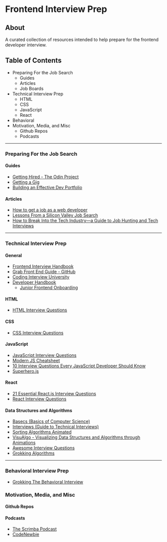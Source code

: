 # Frontend Interview Prep

## About
A curated collection of resources intended to help prepare for the frontend developer interview. 

## Table of Contents
- Preparing For the Job Search
  - Guides
  - Articles
  - Job Boards
- Technical Interview Prep
  - HTML
  - CSS
  - JavaScript
  - React
- Behavioral
- Motivation, Media, and Misc
  - Github Repos 
  - Podcasts 
---
### Preparing For the Job Search
#### Guides
- [Getting Hired - The Odin Project](https://www.theodinproject.com/paths/full-stack-javascript/courses/getting-hired)
- [Getting a Gig](https://github.com/cassidoo/getting-a-gig)
- [Building an Effective Dev Portfolio](https://storage.googleapis.com/joshwcomeau/building-an-effective-dev-portfolio.pdf)

#### Articles
- [How to get a job as a web developer](http://web.archive.org/web/20160925155912/http://www.happybearsoftware.com/how-to-get-a-programmer-job.html)
- [Lessons From a Silicon Valley Job Search](https://robertheaton.com/2014/03/07/lessons-from-a-silicon-valley-job-search/)
- [How to Break Into the Tech Industry—a Guide to Job Hunting and Tech Interviews](https://haseebq.com/how-to-break-into-tech-job-hunting-and-interviews/)
---
### Technical Interview Prep
#### General
- [Frontend Interview Handbook](https://frontendinterviewhandbook.com/)
- [Grab Front End Guide - GitHub](https://github.com/grab/front-end-guide)
- [Coding Interview University](https://github.com/jwasham/coding-interview-university)
- [Developer Handbook](https://github.com/apptension/developer-handbook)
  - [Junior Frontend Onboarding](https://github.com/apptension/developer-handbook/blob/master/Onboarding/Junior/Frontend%20Developer.md) 

#### HTML
- [HTML Interview Questions](https://www.interviewbit.com/html-interview-questions/)
#### CSS
- [CSS Interview Questions](https://www.interviewbit.com/css-interview-questions/)
#### JavaScript
- [JavaScript Interview Questions](https://www.interviewbit.com/javascript-interview-questions/)
- [Modern JS Cheatsheet](https://github.com/mbeaudru/modern-js-cheatsheet#introduction)
- [10 Interview Questions Every JavaScript Developer Should Know](https://medium.com/javascript-scene/10-interview-questions-every-javascript-developer-should-know-6fa6bdf5ad95)
- [Superhero.js](http://superherojs.com/)
#### React
- [21 Essential React.js Interview Questions](https://www.toptal.com/react/interview-questions)
- [React Interview Questions](https://www.interviewbit.com/react-interview-questions/)
#### Data Structures and Algorithms
- [Basecs (Basics of Computer Science)](https://medium.com/basecs/tagged/data-structures)
- [Interviews (Guide to Technical Interviews)](https://github.com/kdn251/interviews)
- [Sorting Algorithms Animated](https://www.toptal.com/developers/sorting-algorithms)
- [VisuAlgo - Visualizing Data Structures and Algorithms through Animations](https://visualgo.net/en)
- [Awesome Interview Questions](https://github.com/DopplerHQ/awesome-interview-questions#javascript)
- [Grokking Algorithms](https://www.manning.com/books/grokking-algorithms#toc)
---
### Behavioral Interview Prep
- [Grokking The Behavioral Interview](https://www.educative.io/courses/grokking-the-behavioral-interview)
### Motivation, Media, and Misc

#### Github Repos

#### Podcasts
- [The Scrimba Podcast](https://open.spotify.com/show/1oJamVudy2v3oSJTejUyus)
- [CodeNewbie](https://www.codenewbie.org/podcast)
